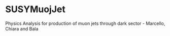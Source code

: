 # SUSYMuojJet
Physics Analysis for production of muon jets through dark sector - Marcello, Chiara and Bala
